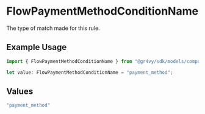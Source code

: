 # FlowPaymentMethodConditionName

The type of match made for this rule.

## Example Usage

```typescript
import { FlowPaymentMethodConditionName } from "@gr4vy/sdk/models/components";

let value: FlowPaymentMethodConditionName = "payment_method";
```

## Values

```typescript
"payment_method"
```